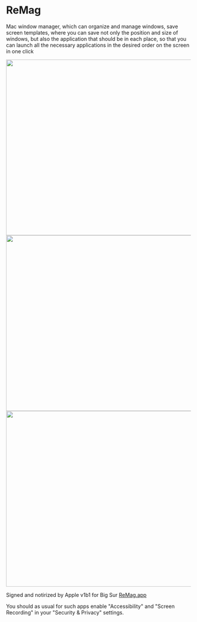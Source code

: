 # ReMag
Mac window manager, which can organize and manage windows, save screen templates, where you can save not only the position and size of windows, but also the application that should be in each place, so that you can launch all the necessary applications in the desired order on the screen in one click
<br>
<p align="center">
  <img src="sr1b1_1.gif"  width="720" height="480" >
  <img src="sr1b1_2.gif"  width="720" height="480" >
  <img src="sr1b1_3.gif"  width="720" height="480" >
</p>
<p>
Signed and notirized by Apple v1b1 for Big Sur 
<a href="ReMag.app"> ReMag.app </a>
</p>
<p>
You should as usual for such apps enable  "Accessibility" and "Screen Recording" in your "Security & Privacy" settings.
</p>
